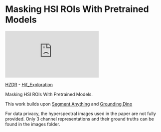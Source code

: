 # Masking HSI ROIs With Pretrained Models
![alt text](https://github.com/Elias-Arbash/Masking/blob/main/assets/Plastics.pdf)

[HZDR](https://hzdr.de) - [Hif_Exploration](https://www.iexplo.space/)


Masking HSI ROIs With Pretrained Models.

This work builds upon [Segment Anything](https://github.com/facebookresearch/segment-anything) and [Grounding Dino](https://github.com/facebookresearch/segment-anything)

For data privacy, the hyperspectral images used in the paper are not fully provided. Only 3 channel representations and their ground truths can be found in the images folder.

